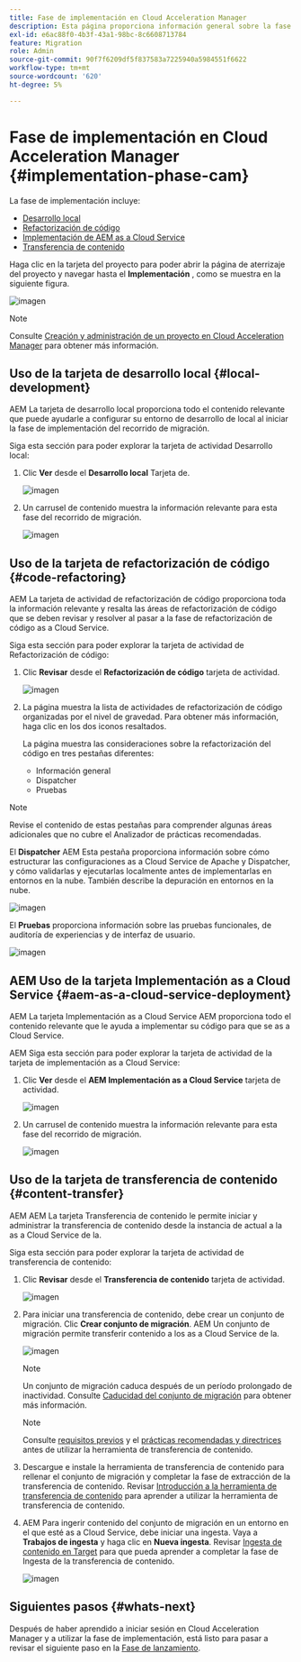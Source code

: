 ```yaml
---
title: Fase de implementación en Cloud Acceleration Manager
description: Esta página proporciona información general sobre la fase de implementación en Cloud Acceleration Manager.
exl-id: e6ac88f0-4b3f-43a1-98bc-8c6608713784
feature: Migration
role: Admin
source-git-commit: 90f7f6209df5f837583a7225940a5984551f6622
workflow-type: tm+mt
source-wordcount: '620'
ht-degree: 5%

---
```


# Fase de implementación en Cloud Acceleration Manager {#implementation-phase-cam}

La fase de implementación incluye:

* [Desarrollo local](#local-development)
* [Refactorización de código](#code-refactoring)
* [Implementación de AEM as a Cloud Service](#aem-as-a-cloud-service-deployment)
* [Transferencia de contenido](#content-transfer)


Haga clic en la tarjeta del proyecto para poder abrir la página de aterrizaje del proyecto y navegar hasta el **Implementación** , como se muestra en la siguiente figura.

![imagen](/help/journey-migration/cloud-acceleration-manager/assets/implementation-1.png)

>[!NOTE]
>Consulte [Creación y administración de un proyecto en Cloud Acceleration Manager](getting-started-cam.md#create-project) para obtener más información.


## Uso de la tarjeta de desarrollo local {#local-development}

AEM La tarjeta de desarrollo local proporciona todo el contenido relevante que puede ayudarle a configurar su entorno de desarrollo de local al iniciar la fase de implementación del recorrido de migración.

Siga esta sección para poder explorar la tarjeta de actividad Desarrollo local:

1. Clic **Ver** desde el **Desarrollo local** Tarjeta de.

   ![imagen](/help/journey-migration/cloud-acceleration-manager/assets/implementation-2.png)

1. Un carrusel de contenido muestra la información relevante para esta fase del recorrido de migración.

   ![imagen](/help/journey-migration/cloud-acceleration-manager/assets/implementation-3.png)


## Uso de la tarjeta de refactorización de código {#code-refactoring}

AEM La tarjeta de actividad de refactorización de código proporciona toda la información relevante y resalta las áreas de refactorización de código que se deben revisar y resolver al pasar a la fase de refactorización de código as a Cloud Service.

Siga esta sección para poder explorar la tarjeta de actividad de Refactorización de código:

1. Clic **Revisar** desde el **Refactorización de código** tarjeta de actividad.

   ![imagen](/help/journey-migration/cloud-acceleration-manager/assets/implementation-4.png)

1. La página muestra la lista de actividades de refactorización de código organizadas por el nivel de gravedad. Para obtener más información, haga clic en los dos iconos resaltados.

   La página muestra las consideraciones sobre la refactorización del código en tres pestañas diferentes:

   * Información general
   * Dispatcher
   * Pruebas

>[!NOTE]
>Revise el contenido de estas pestañas para comprender algunas áreas adicionales que no cubre el Analizador de prácticas recomendadas.

El **Dispatcher** AEM Esta pestaña proporciona información sobre cómo estructurar las configuraciones as a Cloud Service de Apache y Dispatcher, y cómo validarlas y ejecutarlas localmente antes de implementarlas en entornos en la nube. También describe la depuración en entornos en la nube.

![imagen](/help/journey-migration/cloud-acceleration-manager/assets/coderefactoring-2.png)

El **Pruebas** proporciona información sobre las pruebas funcionales, de auditoría de experiencias y de interfaz de usuario.

![imagen](/help/journey-migration/cloud-acceleration-manager/assets/coderefactoring-3.png)


## AEM Uso de la tarjeta Implementación as a Cloud Service {#aem-as-a-cloud-service-deployment}

AEM La tarjeta Implementación as a Cloud Service AEM proporciona todo el contenido relevante que le ayuda a implementar su código para que se as a Cloud Service.

AEM Siga esta sección para poder explorar la tarjeta de actividad de la tarjeta de implementación as a Cloud Service:

1. Clic **Ver** desde el **AEM Implementación as a Cloud Service** tarjeta de actividad.

   ![imagen](/help/journey-migration/cloud-acceleration-manager/assets/implementation-6.png)

1. Un carrusel de contenido muestra la información relevante para esta fase del recorrido de migración.

   ![imagen](/help/journey-migration/cloud-acceleration-manager/assets/aem-deployment-card.png)


## Uso de la tarjeta de transferencia de contenido {#content-transfer}

AEM AEM La tarjeta Transferencia de contenido le permite iniciar y administrar la transferencia de contenido desde la instancia de actual a la as a Cloud Service de la.

Siga esta sección para poder explorar la tarjeta de actividad de transferencia de contenido:

1. Clic **Revisar** desde el **Transferencia de contenido** tarjeta de actividad.

   ![imagen](/help/journey-migration/cloud-acceleration-manager/assets/contenttransfer-1.png)

1. Para iniciar una transferencia de contenido, debe crear un conjunto de migración. Clic **Crear conjunto de migración**. AEM Un conjunto de migración permite transferir contenido a los as a Cloud Service de la.

   ![imagen](/help/journey-migration/cloud-acceleration-manager/assets/contenttransfer-2.png)

   >[!NOTE]
   >Un conjunto de migración caduca después de un período prolongado de inactividad. Consulte [Caducidad del conjunto de migración](/help/journey-migration/content-transfer-tool/using-content-transfer-tool/overview-content-transfer-tool.md#migration-set-expiry) para obtener más información.

   >[!NOTE]
   >Consulte [requisitos previos](https://experienceleague.adobe.com/docs/experience-manager-cloud-service/content/migration-journey/cloud-migration/content-transfer-tool/prerequisites-content-transfer-tool.html?lang=es) y el [prácticas recomendadas y directrices](https://experienceleague.adobe.com/docs/experience-manager-cloud-service/content/migration-journey/cloud-migration/content-transfer-tool/overview-content-transfer-tool.html?lang=es) antes de utilizar la herramienta de transferencia de contenido.

1. Descargue e instale la herramienta de transferencia de contenido para rellenar el conjunto de migración y completar la fase de extracción de la transferencia de contenido. Revisar [Introducción a la herramienta de transferencia de contenido](https://experienceleague.adobe.com/docs/experience-manager-cloud-service/content/migration-journey/cloud-migration/content-transfer-tool/getting-started-content-transfer-tool.html?lang=es) para aprender a utilizar la herramienta de transferencia de contenido.

1. AEM Para ingerir contenido del conjunto de migración en un entorno en el que esté as a Cloud Service, debe iniciar una ingesta. Vaya a **Trabajos de ingesta** y haga clic en **Nueva ingesta**. Revisar [Ingesta de contenido en Target](/help/journey-migration/content-transfer-tool/using-content-transfer-tool/ingesting-content.md) para que pueda aprender a completar la fase de Ingesta de la transferencia de contenido.

   ![imagen](/help/journey-migration/cloud-acceleration-manager/assets/contenttransfer-3.png)

<!--### Estimating Content Transfer Time {#calculating}

A Content Transfer Tool calculator has been provided to estimate how long it could take to complete the content transfer activity. You can use the content repository size slider to select the size that applies to your project. The transfer times vary for the extraction and ingestion phases. 

   ![image](/help/journey-migration/cloud-acceleration-manager/assets/contenttransfer-4.png)

   >[!NOTE]
   >These times are estimates only. Factor such as network speeds and time to scale up instances have not been accounted for in these estimates.

To estimate the size of the AEM Repository, you can run the Disk Usage report under `http://HOST:PORT/etc/reports/diskusage.html`. 

You can also estimate the size of specific repository paths by using the `path` parameter, for example, `http://HOST:PORT/etc/reports/diskusage.html?path=/content/dam`. -->

## Siguientes pasos {#whats-next}

Después de haber aprendido a iniciar sesión en Cloud Acceleration Manager y a utilizar la fase de implementación, está listo para pasar a revisar el siguiente paso en la [Fase de lanzamiento](https://experienceleague.adobe.com/docs/experience-manager-cloud-service/content/migration-journey/cloud-acceleration-manager/using-cam/cam-golive-phase.html).
